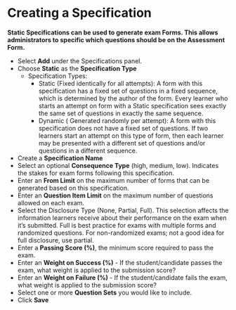 # Creating a Specification

**Static Specifications can be used to generate exam Forms. This allows administrators to specific which questions should be on the Assessment Form.**

- Select **Add** under the Specifications panel.
- Choose **Static** as the **Specification Type** 
     - Specification Types:
         - Static (Fixed identically for all attempts): A form with this specification has a fixed set of questions in a fixed sequence, which is determined by the author of the form. Every learner who starts an attempt on form with a Static specification sees exactly the same set of questions in exactly the same sequence.
         - Dynamic ( Generated randomly per attempt): A form with this specification does not have a fixed set of questions. If two learners start an attempt on this type of form, then each learner may be presented with a different set of questions and/or questions in a different sequence.
- Create a **Specification Name**
- Select an optional **Consequence Type** (high, medium, low). Indicates the stakes for exam forms following this specification.
- Enter an **From Limit** on the maximum number of forms that can be generated based on this specification.
- Enter an **Question Item Limit** on the maximum number of questions allowed on each exam.
- Select the Disclosure Type (None, Partial, Full). This selection affects the information learners receive about their performance on the exam when it’s submitted. Full is best practice for exams with multiple forms and randomized questions. For non-randomized exams; not a good idea for full disclosure, use partial.
- Enter a **Passing Score (%)**, the minimum score required to pass the exam.
- Enter an **Weight on Success (%)** - If the student/candidate passes the exam, what weight is applied to the submission score?
- Enter an **Weight on Failure (%)** - If the student/candidate fails the exam, what weight is applied to the submission score?
- Select one or more **Question Sets** you would like to include.
- Click **Save**

